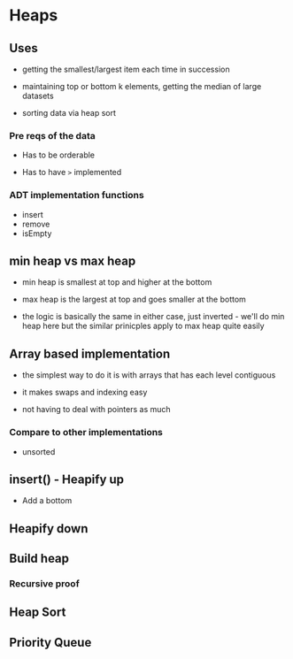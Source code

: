 
<!-- markdownlint-disable MD004 MD009 MD014 MD024 MD040 -->

# Heaps

<!-- 
1. https://docs.google.com/document/d/1PKsR5jucFukB__jwzIakv8upM_Et_AI8sKA32TQYoIw/edit
2. Lecture1: https://courses.engr.illinois.edu/cs225/sp2021/assets/lectures/slides/cs225sp21-24-Heaps-slides.pdf
3. Lecture2: https://courses.engr.illinois.edu/cs225/sp2021/assets/lectures/slides/cs225sp21-25-HeapOps-slides.pdf
4. Handout1: https://courses.engr.illinois.edu/cs225/sp2021/assets/lectures/handouts/cs225sp21-24-Heaps-handout.pdf
5. Handout2: https://courses.engr.illinois.edu/cs225/sp2021/assets/lectures/handouts/cs225sp21-25-HeapOps-handout.pdf
-->

## Uses

* getting the smallest/largest item each time in succession

* maintaining top or bottom k elements, getting the median of large datasets 

* sorting data via heap sort

### Pre reqs of the data

* Has to be orderable 

* Has to have `>` implemented 

### ADT implementation functions

- insert 
- remove 
- isEmpty 

## min heap vs max heap

* min heap is smallest at top and higher at the bottom

* max heap is the largest at top and goes smaller at the bottom

* the logic is basically the same in either case, just inverted - we'll do min heap here but the similar prinicples apply to max heap quite easily

## Array based implementation

* the simplest way to do it is with arrays that has each level contiguous 

* it makes swaps and indexing easy 

* not having to deal with pointers as much

### Compare to other implementations 

<!-- mostly look at TA notes for this?? -->

* unsorted 

## insert() - Heapify up

* Add a bottom 

## Heapify down 

## Build heap

### Recursive proof

## Heap Sort

## Priority Queue 

